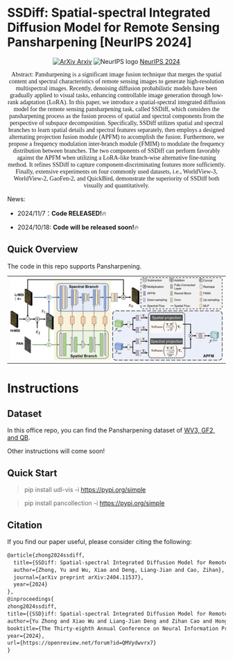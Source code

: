 # SSDiff: Spatial-spectral Integrated Diffusion Model for Remote Sensing Pansharpening [NeurIPS 2024]

<div style="text-align: center;">
  <a href="https://www.arxiv.org/">
    <img src="https://img.shields.io/badge/arXiv-red.svg?style=flat" alt="ArXiv">
  </a>
    <a href="https://arxiv.org/abs/2404.11537">Arxiv</a>
    <img class="nips-logo" src="https://neurips.cc/static/core/img/NeurIPS-logo.svg" alt="NeurIPS logo" height="25" width="58">
    <a href="https://openreview.net/pdf?id=QMVydwvrx7">NeurIPS 2024
</div>
<p style="text-align: center; font-family: 'Times New Roman';">
  </a>
    Abstract:
    Pansharpening is a significant image fusion technique that merges the spatial content and spectral characteristics of remote sensing images to generate high-resolution multispectral images. Recently, denoising diffusion probabilistic models have been gradually applied to visual tasks, enhancing controllable image generation through low-rank adaptation (LoRA). 
    In this paper, we introduce a spatial-spectral integrated diffusion model for the remote sensing pansharpening task, called SSDiff, which considers the pansharpening process as the fusion process of spatial and spectral components from the perspective of subspace decomposition. 
    Specifically, SSDiff utilizes spatial and spectral branches to learn spatial details and spectral features separately, then employs a designed alternating projection fusion module (APFM) to accomplish the fusion. Furthermore, we propose a frequency modulation inter-branch module (FMIM) to modulate the frequency distribution between branches. 
    The two components of SSDiff can perform favorably against the APFM when utilizing a LoRA-like branch-wise alternative fine-tuning method. It refines SSDiff to capture component-discriminating features more sufficiently. 
    Finally, extensive experiments on four commonly used datasets, i.e., WorldView-3, WorldView-2, GaoFen-2, and QuickBird, demonstrate the superiority of SSDiff both visually and quantitatively.
</a>
</p>

News:
- 2024/11/7：**Code RELEASED!**:fire: 

- 2024/10/18: **Code will be released soon!**:fire: 

## Quick Overview

The code in this repo supports Pansharpening.

<table><tr>
<td><img src="https://github.com/Z-ypnos/blog_img_bed/blob/main/ssdiff/ssdiff_model.png" border=0></td>
</tr></table>

# Instructions

## Dataset

In this office repo, you can find the Pansharpening dataset of [WV3, GF2, and QB](https://github.com/liangjiandeng/PanCollection).

Other instructions will come soon!

## Quick Start

> pip install udl-vis -i https://pypi.org/simple

> pip install pancollection -i https://pypi.org/simple

## Citation

If you find our paper useful, please consider citing the following:

```tex
@article{zhong2024ssdiff,
  title={SSDiff: Spatial-spectral Integrated Diffusion Model for Remote Sensing Pansharpening},
  author={Zhong, Yu and Wu, Xiao and Deng, Liang-Jian and Cao, Zihan},
  journal={arXiv preprint arXiv:2404.11537},
  year={2024}
},
@inproceedings{
zhong2024ssdiff,
title={{SSD}iff: Spatial-spectral Integrated Diffusion Model for Remote Sensing Pansharpening},
author={Yu Zhong and Xiao Wu and Liang-Jian Deng and Zihan Cao and Hong-Xia Dou},
booktitle={The Thirty-eighth Annual Conference on Neural Information Processing Systems},
year={2024},
url={https://openreview.net/forum?id=QMVydwvrx7}
}
```
